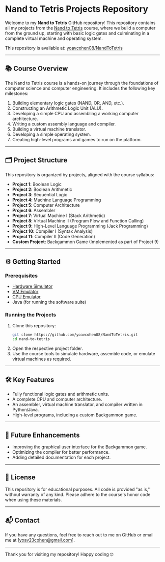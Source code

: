 # Nand to Tetris Projects Repository

Welcome to my **Nand to Tetris** GitHub repository! This repository contains all my projects from the [Nand to Tetris](https://www.nand2tetris.org/) course, where we build a computer from the ground up, starting with basic logic gates and culminating in a complete virtual machine and operating system.

This repository is available at: [yoavcohen08/NandToTetris](https://github.com/yoavcohen08/NandToTetris)

---

## 📚 Course Overview

The Nand to Tetris course is a hands-on journey through the foundations of computer science and computer engineering. It includes the following key milestones:

1. Building elementary logic gates (NAND, OR, AND, etc.).
2. Constructing an Arithmetic Logic Unit (ALU).
3. Developing a simple CPU and assembling a working computer architecture.
4. Writing a custom assembly language and compiler.
5. Building a virtual machine translator.
6. Developing a simple operating system.
7. Creating high-level programs and games to run on the platform.

---

## 🗂️ Project Structure

This repository is organized by projects, aligned with the course syllabus:

- **Project 1**: Boolean Logic
- **Project 2**: Boolean Arithmetic
- **Project 3**: Sequential Logic
- **Project 4**: Machine Language Programming
- **Project 5**: Computer Architecture
- **Project 6**: Assembler
- **Project 7**: Virtual Machine I (Stack Arithmetic)
- **Project 8**: Virtual Machine II (Program Flow and Function Calling)
- **Project 9**: High-Level Language Programming (Jack Programming)
- **Project 10**: Compiler I (Syntax Analysis)
- **Project 11**: Compiler II (Code Generation)
- **Custom Project**: Backgammon Game (Implemented as part of Project 9)

---

## ⚙️ Getting Started

### Prerequisites
- [Hardware Simulator](https://www.nand2tetris.org/software)
- [VM Emulator](https://www.nand2tetris.org/software)
- [CPU Emulator](https://www.nand2tetris.org/software)
- Java (for running the software suite)

### Running the Projects
1. Clone this repository:
   ```bash
   git clone https://github.com/yoavcohen08/NandToTetris.git
   cd nand-to-tetris
   ```
2. Open the respective project folder.
3. Use the course tools to simulate hardware, assemble code, or emulate virtual machines as required.

---

## 🛠️ Key Features

- Fully functional logic gates and arithmetic units.
- A complete CPU and computer architecture.
- An assembler, virtual machine translator, and compiler written in Python/Java.
- High-level programs, including a custom Backgammon game.

---

## 🚀 Future Enhancements

- Improving the graphical user interface for the Backgammon game.
- Optimizing the compiler for better performance.
- Adding detailed documentation for each project.

---

## 📝 License

This repository is for educational purposes. All code is provided "as is," without warranty of any kind. Please adhere to the course's honor code when using these materials.

---

## 📬 Contact

If you have any questions, feel free to reach out to me on GitHub or email me at [yoav23cohen@gmail.com].

---

Thank you for visiting my repository! Happy coding 🤓
